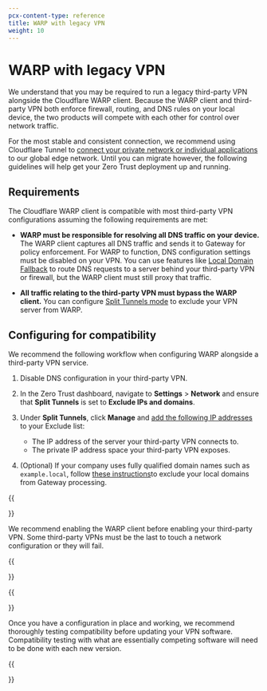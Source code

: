 ```yaml
---
pcx-content-type: reference
title: WARP with legacy VPN
weight: 10
---
```


# WARP with legacy VPN

We understand that you may be required to run a legacy third-party VPN alongside the Cloudflare WARP client. Because the WARP client and third-party VPN both enforce firewall, routing, and DNS rules on your local device, the two products will compete with each other for control over network traffic.

For the most stable and consistent connection, we recommend using Cloudflare Tunnel to [connect your private network or individual applications](/cloudflare-one/connections/connect-networks/private-net/) to our global edge network. Until you can migrate however, the following guidelines will help get your Zero Trust deployment up and running.

## Requirements

The Cloudflare WARP client is compatible with most third-party VPN configurations assuming the following requirements are met:

* **WARP must be responsible for resolving all DNS traffic on your device.** The WARP client captures all DNS traffic and sends it to Gateway for policy enforcement. For WARP to function, DNS configuration settings must be disabled on your VPN. You can use features like [Local Domain Fallback](/cloudflare-one/connections/connect-devices/warp/exclude-traffic/local-domains/) to route DNS requests to a server behind your third-party VPN or firewall, but the WARP client must still proxy that traffic.

* **All traffic relating to the third-party VPN must bypass the WARP client.** You can configure [Split Tunnels mode](/cloudflare-one/connections/connect-devices/warp/exclude-traffic/split-tunnels/) to exclude your VPN server from WARP.

## Configuring for compatibility

We recommend the following workflow when configuring WARP alongside a third-party VPN service.

1. Disable DNS configuration in your third-party VPN.
2. In the Zero Trust dashboard, navigate to **Settings** > **Network** and ensure that **Split Tunnels** is set to **Exclude IPs and domains**.
3. Under **Split Tunnels**, click **Manage** and [add the following IP addresses](/cloudflare-one/connections/connect-devices/warp/exclude-traffic/split-tunnels/#add-an-ip-address) to your Exclude list:

    * The IP address of the server your third-party VPN connects to.
    * The private IP address space your third-party VPN exposes.

4. (Optional) If your company uses fully qualified domain names such as `example.local`, follow [these instructions](/cloudflare-one/connections/connect-devices/warp/exclude-traffic/local-domains/)to exclude your local domains from Gateway processing.

{{<Aside type="note" header="Start WARP first">}}

We recommend enabling the WARP client before enabling your third-party VPN. Some third-party VPNs must be the last to touch a network configuration or they will fail.

{{</Aside>}}

{{<Aside type="note" header="Test before updates">}}

Once you have a configuration in place and working, we recommend thoroughly testing compatibility before updating your VPN software. Compatibility testing with what are essentially competing software will need to be done with each new version.

{{</Aside>}}

